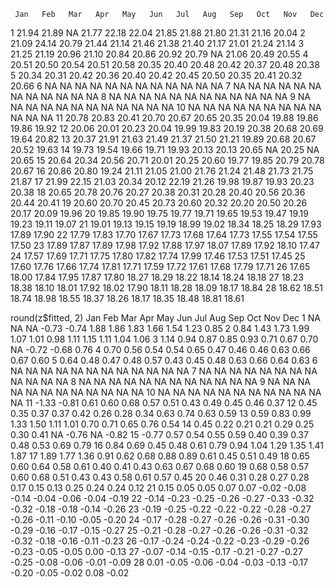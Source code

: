      Jan   Feb   Mar   Apr   May   Jun   Jul   Aug   Sep   Oct   Nov   Dec
1  21.94 21.89    NA 21.77 22.18 22.04 21.85 21.88 21.80 21.31 21.16 20.04
2  21.09 24.14 20.79 21.44 21.14 21.46 21.38 21.40 21.17 21.01 21.24 21.14
3  21.25 21.19 20.96 21.10 20.84 20.86 20.92 20.79    NA 21.06 20.49 20.55
4  20.51 20.50 20.54 20.51 20.58 20.35 20.40 20.48 20.42 20.37 20.48 20.38
5  20.34 20.31 20.42 20.36 20.40 20.42 20.45 20.50 20.35 20.41 20.32 20.66
6     NA    NA    NA    NA    NA    NA    NA    NA    NA    NA    NA    NA
7     NA    NA    NA    NA    NA    NA    NA    NA    NA    NA    NA    NA
8     NA    NA    NA    NA    NA    NA    NA    NA    NA    NA    NA    NA
9     NA    NA    NA    NA    NA    NA    NA    NA    NA    NA    NA    NA
10    NA    NA    NA    NA    NA    NA    NA    NA    NA    NA    NA    NA
11 20.78 20.83 20.41 20.70 20.67 20.65 20.35 20.04 19.88 19.86 19.86 19.92
12 20.06 20.01 20.23 20.04 19.99 19.83 20.19 20.38 20.68 20.69 19.64 20.82
13 20.37 21.91 21.63 21.49 21.37 21.50 21.21 19.89 20.68 20.67 20.52 19.63
14 19.73 19.54 19.66 19.71 19.93 20.13 20.13 20.65    NA 20.25    NA 20.65
15 20.64 20.34 20.56 20.71 20.01 20.25 20.60 19.77 19.85 20.79 20.78 20.67
16 20.86 20.80 19.24 21.11 21.05 21.00 21.76 21.24 21.48 21.73 21.75 21.87
17 21.99 22.15 21.03 20.34 20.12 22.19 21.26 19.98 19.87 19.93 20.23 20.38
18 20.65 20.78 20.76 20.27 20.38 20.31 20.28 20.40 20.56 20.36 20.44 20.41
19 20.60 20.70 20.45 20.73 20.60 20.32 20.20 20.50 20.26 20.17 20.09 19.96
20 19.85 19.90 19.75 19.77 19.71 19.65 19.53 19.47 19.19 19.23 19.11 19.07
21 19.01 19.13 19.15 19.19 18.99 19.02 18.34 18.25 18.29 17.93 17.89 17.90
22 17.79 17.83 17.70 17.67 17.73 17.68 17.64 17.73 17.55 17.54 17.55 17.50
23 17.89 17.87 17.89 17.98 17.92 17.88 17.97 18.07 17.89 17.92 18.10 17.47
24 17.57 17.69 17.71 17.75 17.80 17.82 17.74 17.99 17.46 17.53 17.51 17.45
25 17.60 17.76 17.66 17.74 17.81 17.71 17.59 17.72 17.61 17.68 17.79 17.71
26 17.65 18.00 17.84 17.95 17.87 17.80 18.27 18.29 18.22 18.14 18.24 18.18
27 18.23 18.38 18.10 18.01 17.92 18.02 17.90 18.11 18.28 18.09 18.17 18.84
28 18.62 18.51 18.74 18.98 18.55 18.37 18.26 18.17 18.35 18.48 18.81 18.61

round(z$fitted, 2)
     Jan   Feb   Mar   Apr   May   Jun   Jul   Aug   Sep   Oct   Nov   Dec
1     NA    NA    NA -0.73 -0.74  1.88  1.86  1.83  1.66  1.54  1.23  0.85
2   0.84  1.43  1.73  1.99  1.07  1.01  0.98  1.11  1.15  1.11  1.04  1.06
3   1.14  0.94  0.87  0.85  0.93  0.71  0.67  0.70    NA -0.72 -0.68  0.76
4   0.70  0.56  0.54  0.54  0.65  0.47  0.46  0.46  0.63  0.66  0.67  0.60
5   0.64  0.48  0.47  0.48  0.57  0.43  0.45  0.48  0.63  0.66  0.64  0.63
6     NA    NA    NA    NA    NA    NA    NA    NA    NA    NA    NA    NA
7     NA    NA    NA    NA    NA    NA    NA    NA    NA    NA    NA    NA
8     NA    NA    NA    NA    NA    NA    NA    NA    NA    NA    NA    NA
9     NA    NA    NA    NA    NA    NA    NA    NA    NA    NA    NA    NA
10    NA    NA    NA    NA    NA    NA    NA    NA    NA    NA    NA    NA
11 -1.33 -0.81  0.61  0.60  0.68  0.57  0.51  0.43  0.49  0.45  0.46  0.37
12  0.45  0.35  0.37  0.37  0.42  0.26  0.28  0.34  0.63  0.74  0.63  0.59
13  0.59  0.83  0.99  1.33  1.50  1.11  1.01  0.70  0.71  0.65  0.76  0.54
14  0.45  0.22  0.21  0.21  0.29  0.25  0.30  0.41    NA -0.76    NA -0.82
15 -0.77  0.57  0.54  0.55  0.59  0.40  0.39  0.37  0.48  0.53  0.69  0.79
16  0.84  0.69  0.45  0.48  0.61  0.79  0.94  1.04  1.29  1.35  1.41  1.87
17  1.89  1.77  1.36  0.91  0.62  0.68  0.88  0.89  0.61  0.45  0.51  0.49
18  0.65  0.60  0.64  0.58  0.61  0.40  0.41  0.43  0.63  0.67  0.68  0.60
19  0.68  0.58  0.57  0.60  0.68  0.51  0.43  0.43  0.58  0.61  0.57  0.45
20  0.46  0.31  0.28  0.27  0.28  0.17  0.15  0.13  0.25  0.24  0.24  0.12
21  0.15  0.05  0.05  0.07  0.07 -0.02 -0.08 -0.14 -0.04 -0.06 -0.04 -0.19
22 -0.14 -0.23 -0.25 -0.26 -0.27 -0.33 -0.32 -0.32 -0.18 -0.18 -0.14 -0.26
23 -0.19 -0.25 -0.22 -0.22 -0.22 -0.28 -0.27 -0.26 -0.11 -0.10 -0.05 -0.20
24 -0.17 -0.28 -0.27 -0.26 -0.26 -0.31 -0.30 -0.29 -0.16 -0.17 -0.15 -0.27
25 -0.21 -0.28 -0.27 -0.26 -0.26 -0.31 -0.32 -0.32 -0.18 -0.16 -0.11 -0.23
26 -0.17 -0.24 -0.24 -0.22 -0.23 -0.29 -0.26 -0.23 -0.05 -0.05  0.00 -0.13
27 -0.07 -0.14 -0.15 -0.17 -0.21 -0.27 -0.27 -0.25 -0.08 -0.06 -0.01 -0.09
28  0.01 -0.05 -0.06 -0.04 -0.03 -0.13 -0.17 -0.20 -0.05 -0.02  0.08 -0.02

